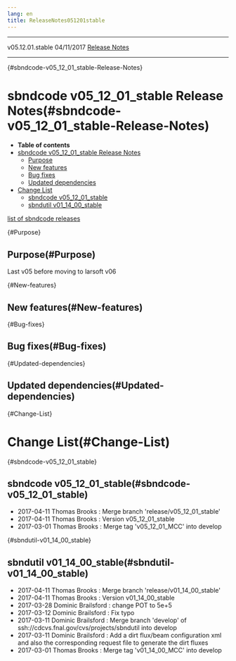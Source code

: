```yaml
---
lang: en
title: ReleaseNotes051201stable
---
```


  ------------------ ------------ -- -- ------------------------------------------------------------
  v05.12.01.stable   04/11/2017         [Release Notes](ReleaseNotes051201stable.html)
  ------------------ ------------ -- -- ------------------------------------------------------------

{#sbndcode-v05_12_01_stable-Release-Notes}

sbndcode v05\_12\_01\_stable Release Notes(#sbndcode-v05_12_01_stable-Release-Notes)
=====================================================================================================

-   **Table of contents**
-   [sbndcode v05\_12\_01\_stable Release
    Notes](#sbndcode-v05_12_01_stable-Release-Notes)
    -   [Purpose](#Purpose)
    -   [New features](#New-features)
    -   [Bug fixes](#Bug-fixes)
    -   [Updated dependencies](#Updated-dependencies)
-   [Change List](#Change-List)
    -   [sbndcode v05\_12\_01\_stable](#sbndcode-v05_12_01_stable)
    -   [sbndutil v01\_14\_00\_stable](#sbndutil-v01_14_00_stable)

[list of sbndcode releases](List_of_SBND_code_releases.html)

{#Purpose}

Purpose(#Purpose)
----------------------------------

Last v05 before moving to larsoft v06

{#New-features}

New features(#New-features)
--------------------------------------------

{#Bug-fixes}

Bug fixes(#Bug-fixes)
--------------------------------------

{#Updated-dependencies}

Updated dependencies(#Updated-dependencies)
------------------------------------------------------------

{#Change-List}

Change List(#Change-List)
==========================================

{#sbndcode-v05_12_01_stable}

sbndcode v05\_12\_01\_stable(#sbndcode-v05_12_01_stable)
-------------------------------------------------------------------------

-   2017-04-11 Thomas Brooks : Merge branch
    \'release/v05\_12\_01\_stable\'
-   2017-04-11 Thomas Brooks : Version v05\_12\_01\_stable
-   2017-03-01 Thomas Brooks : Merge tag \'v05\_12\_01\_MCC\' into
    develop

{#sbndutil-v01_14_00_stable}

sbndutil v01\_14\_00\_stable(#sbndutil-v01_14_00_stable)
-------------------------------------------------------------------------

-   2017-04-11 Thomas Brooks : Merge branch
    \'release/v01\_14\_00\_stable\'
-   2017-04-11 Thomas Brooks : Version v01\_14\_00\_stable
-   2017-03-28 Dominic Brailsford : change POT to 5e+5
-   2017-03-12 Dominic Brailsford : Fix typo
-   2017-03-11 Dominic Brailsford : Merge branch \'develop\' of
    ssh://cdcvs.fnal.gov/cvs/projects/sbndutil into develop
-   2017-03-11 Dominic Brailsford : Add a dirt flux/beam configuration
    xml and also the corresponding request file to generate the dirt
    fluxes
-   2017-03-01 Thomas Brooks : Merge tag \'v01\_14\_00\_MCC\' into
    develop
